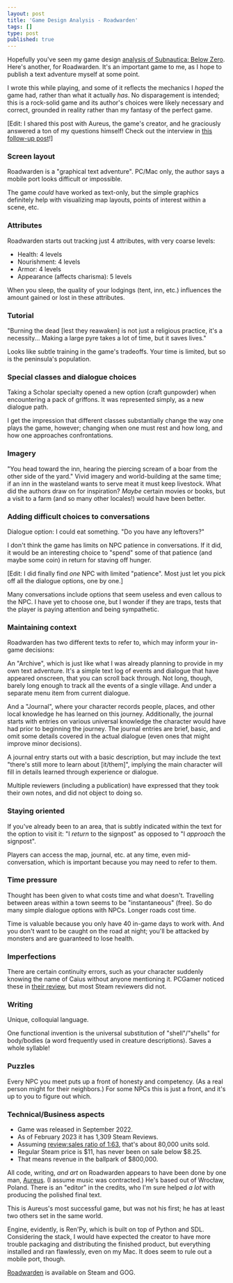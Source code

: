 ```yaml
---
layout: post
title: 'Game Design Analysis - Roadwarden'
tags: []
type: post
published: true
---
```


Hopefully you've seen my game design [analysis of Subnautica: Below Zero](https://jay.mcgavren.com/2022/09/14/subnautica-below-zero-game-design-analysis.html). Here's another, for Roadwarden. It's an important game to me, as I hope to publish a text adventure myself at some point.

I wrote this while playing, and some of it reflects the mechanics I _hoped_ the game had, rather than what it actually _has_. No disparagement is intended; this is a rock-solid game and its author's choices were likely necessary and correct, grounded in reality rather than my fantasy of the perfect game.

[Edit: I shared this post with Aureus, the game's creator, and he graciously answered a ton of my questions himself! Check out the interview in [this follow-up post](https://jay.mcgavren.com/2023/02/25/2023-02-25-interview-with-aureus-roadwarden-creator.html)!]


<!--more-->



### Screen layout

Roadwarden is a "graphical text adventure". PC/Mac only, the author says a mobile port looks difficult or impossible.

The game _could_ have worked as text-only, but the simple graphics definitely help with visualizing map layouts, points of interest within a scene, etc.

### Attributes

Roadwarden starts out tracking just 4 attributes, with very coarse levels:

- Health: 4 levels
- Nourishment: 4 levels
- Armor: 4 levels
- Appearance (affects charisma): 5 levels

When you sleep, the quality of your lodgings (tent, inn, etc.) influences the amount gained or lost in these attributes.


### Tutorial

"Burning the dead [lest they reawaken] is not just a religious practice, it's a necessity... Making a large pyre takes a lot of time, but it saves lives."

Looks like subtle training in the game's tradeoffs. Your time is limited, but so is the peninsula's population.


### Special classes and dialogue choices

Taking a Scholar specialty opened a new option (craft gunpowder) when encountering a pack of griffons. It was represented simply, as a new dialogue path.

I get the impression that different classes substantially change the way one plays the game, however; changing when one must rest and how long, and how one approaches confrontations.


### Imagery

"You head toward the inn, hearing the piercing scream of a boar from the other side of the yard." Vivid imagery and world-building at the same time; if an inn in the wasteland wants to serve meat it must keep livestock. What did the authors draw on for inspiration? _Maybe_ certain movies or books, but a visit to a farm (and so many other locales!) would have been better.


### Adding difficult choices to conversations

Dialogue option: I could eat something. "Do you have any leftovers?"

I don't think the game has limits on NPC patience in conversations. If it did, it would be an interesting choice to "spend" some of that patience (and maybe some coin) in return for staving off hunger.

[Edit: I did finally find _one_ NPC with limited "patience". Most just let you pick off all the dialogue options, one by one.]

Many conversations include options that seem useless and even callous to the NPC. I have yet to choose one, but I wonder if they are traps, tests that the player is paying attention and being sympathetic.


### Maintaining context

Roadwarden has two different texts to refer to, which may inform your in-game decisions:

An "Archive", which is just like what I was already planning to provide in my own text adventure. It's a simple text log of events and dialogue that have appeared onscreen, that you can scroll back through. Not long, though, barely long enough to track all the events of a single village. And under a separate menu item from current dialogue.

And a "Journal", where your character records people, places, and other local knowledge he has learned on this journey. Additionally, the journal starts with entries on various universal knowledge the character would have had prior to beginning the journey. The journal entries are brief, basic, and omit some details covered in the actual dialogue (even ones that might improve minor decisions).

A journal entry starts out with a basic description, but may include the text "there's still more to learn about [it/them]", implying the main character will fill in details learned through experience or dialogue.

Multiple reviewers (including a publication) have expressed that they took their own notes, and did not object to doing so.


### Staying oriented

If you've already been to an area, that is subtly indicated within the text for the option to visit it: "I _return_ to the signpost" as opposed to "I _approach_ the signpost".

Players can access the map, journal, etc. at any time, even mid-conversation, which is important because you may need to refer to them.


### Time pressure

Thought has been given to what costs time and what doesn't. Travelling between areas within a town seems to be "instantaneous" (free). So do many simple dialogue options with NPCs. Longer roads cost time.

Time is valuable because you only have 40 in-game days to work with. And you don't want to be caught on the road at night; you'll be attacked by monsters and are guaranteed to lose health.




### Imperfections

There are certain continuity errors, such as your character suddenly knowing the name of Caius without anyone mentioning it. PCGamer noticed these in [their review](https://www.pcgamer.com/roadwarden-feels-just-like-cracking-open-a-huge-fantasy-novel/), but most Steam reviewers did not.



### Writing

Unique, colloquial language.

One functional invention is the universal substitution of "shell"/"shells" for body/bodies (a word frequently used in creature descriptions). Saves a whole syllable!


### Puzzles

Every NPC you meet puts up a front of honesty and competency. (As a real person might for their neighbors.) For some NPCs this is just a front, and it's up to you to figure out which.


### Technical/Business aspects

* Game was released in September 2022.
* As of February 2023 it has 1,309 Steam Reviews.
* Assuming [review:sales ratio of 1:63](https://newsletter.gamediscover.co/p/how-that-game-sold-on-steam-using), that's about 80,000 units sold.
* Regular Steam price is $11, has never been on sale below $8.25.
* That means revenue in the ballpark of $800,000.

All code, writing, _and art_ on Roadwarden appears to have been done by one man, [Aureus](https://twitter.com/MoralAnxiety). (I assume music was contracted.) He's based out of Wrocław, Poland. There is an "editor" in the credits, who I'm sure helped _a lot_ with producing the polished final text.

This is Aureus's most successful game, but was not his first; he has at least two others set in the same world.

Engine, evidently, is Ren'Py, which is built on top of Python and SDL. Considering the stack, I would have expected the creator to have more trouble packaging and distributing the finished product, but everything installed and ran flawlessly, even on my Mac. It does seem to rule out a mobile port, though.

[Roadwarden](https://moralanxietystudio.com/) is available on Steam and GOG.
